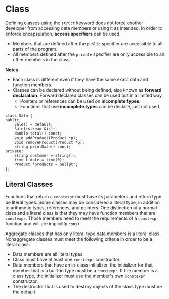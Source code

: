 # Class
Defining classes using the `struct` keyword does not force another developer from accessing data members or using it 
as intended. In order to enforce encapsulation, **access specifiers** can be used.

- Members that are defined after the `public` specifier are accessible to all parts of the program. 
- All members defined after the `private` specifier are only accessible to all other members in the class.

**Notes**
- Each class is different even if they have the same exact data and function members.
- Classes can be declared without being defined, also known as **forward declaration**. Forward declared classes can 
be used but in a limited way.
    - Pointers or references can be used on **incomplete types**.
    - Functions that use **incomplete types** can be declare, just not used.

```
class Sale {
public:
    Sale() = default;
    Sale(istream &is);
    double total() const;
    void addProduct(Product *p);
    void removeProduct(Product *p);
    string printDate() const;
private:
    string customer = string();
    time_t date = time(0);
    Product *products = nullptr;
};
```

## Literal Classes
Functions that return a `constexpr` must have its parameters and return type be literal types. Some classes may be 
considered a literal type, in addition to arithmetic types, references, and pointers. One distinction of a normal class
and a literal class is that they may have function members that are `constexpr`. Those members need to meet the 
requirements of a `constexpr` function and will are implicitly `const`.

Aggregate classes that has only literal type data members is a literal class. Nonaggregate classes must meet the 
following criteria in order to be a literal class:

- Data members are all literal types.
- Class must have at least one `constexpr` constructor.
- Data members that have an in-class initializer, the initializer for that member that is a built-in type must be a
`constexpr`. If the member is a class type, the initializer must use the member's own `constexpr` constructor.
- The destructor that is used to destroy objects of the class type must be the default.